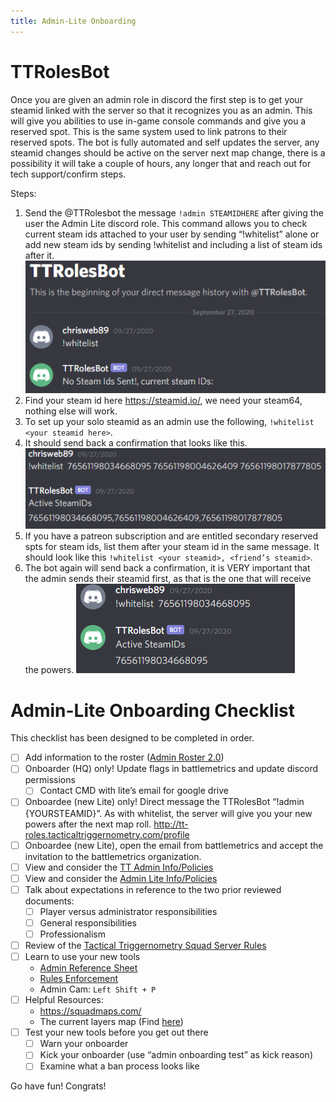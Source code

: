 ```yaml
---
title: Admin-Lite Onboarding
---
```


# TTRolesBot

Once you are given an admin role in discord the first step is to get your steamid linked with the server so that it recognizes you as an admin. This will give you abilities to use in-game console commands and give you a reserved spot. This is the same system used to link patrons to their reserved spots. The bot is fully automated and self updates the server, any steamid changes should be active on the server next map change, there is a possibility it will take a couple of hours, any longer that and reach out for tech support/confirm steps.

Steps: 

1. Send the @TTRolesbot the message `!admin STEAMIDHERE` after giving the user the Admin Lite discord role. This command allows you to check current steam ids attached to your user by sending “!whitelist” alone or add new steam ids by sending !whitelist and including a list of steam ids after it.
![](./images/ttrolesbot1.png)
1. Find your steam id here https://steamid.io/, we need your steam64, nothing else will work.
1. To set up your solo steamid as an admin use the following, `!whitelist <your steamid here>`.  
1. It should send back a confirmation that looks like this. 
![](./images/ttrolesbot2.png)
1. If you have a patreon subscription and are entitled secondary reserved spts for steam ids, list them after your steam id in the same message. It should look like this `!whitelist <your steamid>, <friend’s steamid>`.  
1. The bot again will send back a confirmation, it is VERY important that the admin sends their steamid first, as that is the one that will receive the powers.
![](./images/ttrolesbot3.png)

# Admin-Lite Onboarding Checklist

This checklist has been designed to be completed in order. 

- [ ] Add information to the roster ([Admin Roster 2.0](https://docs.google.com/spreadsheets/d/1E9sNXuz5dKnurTKuMM9iAG1WODAKzoZbjn4nen8ZlUw/edit#gid=0))
- [ ] Onboarder (HQ) only! Update flags in battlemetrics and update discord permissions
    - [ ] Contact CMD with lite’s email for google drive
- [ ] Onboardee (new Lite) only! Direct message the TTRolesBot “!admin {YOURSTEAMID}”.  As with whitelist, the server will give you your new powers after the next map roll. http://tt-roles.tacticaltriggernometry.com/profile
- [ ] Onboardee (new Lite), open the email from battlemetrics and accept the invitation to the battlemetrics organization. 
- [ ] View and consider the [TT Admin Info/Policies](../policies/all_admins.md)
- [ ] View and consider the [Admin Lite Info/Policies](../policies/admin_lite.md)
- [ ] Talk about expectations in reference to the two prior reviewed documents:
    - [ ] Player versus administrator responsibilities
    - [ ] General responsibilities
    - [ ] Professionalism
- [ ] Review of the [Tactical Triggernometry Squad Server Rules](../server/server_rules.md)
- [ ] Learn to use your new tools
    - [Admin Reference Sheet](./command_reference.md)
    - [Rules Enforcement](../guides/rules_enforcement.md)
    - Admin Cam: `Left Shift + P`
- [ ] Helpful Resources:
    - https://squadmaps.com/
    - The current layers map (Find [here](../index.md))
- [ ] Test your new tools before you get out there
    - [ ] Warn your onboarder	
    - [ ] Kick your onboarder (use “admin onboarding test” as kick reason)
    - [ ] Examine what a ban process looks like

Go have fun! Congrats!




